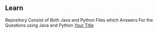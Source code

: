 ## Learn
Repository Consist of Both Java and Python Files which Answers For the Questions using Java and Python
[Your Title](your-project-name/tree/master/your-subfolder)
